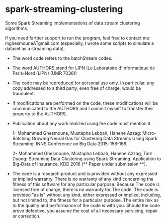 # spark-streaming-clustering
Some Spark Streaming implementations of data stream clustering algorithms.

If you need farther support to run the program, feel free to contact me: mghesmouneATgmail.com (especially, I wrote some scripts to simulate a dataset as a streaming data).

  - The word code refers to the batchStream codes.

  - The word AUTHORS stand for LIPN (Le Laboratoire d'Informatique de Paris-Nord (LIPN) (UMR 7030)) 

  - The code may be reproduced for personal use only. In particular, any copy addressed to a third party, even free of charge, would be fraudulent.

  - If modifications are performed on the code, these modifications will  be communicated to the AUTHORS and I commit myself to transfer their    property to the AUTHORS.

  - Publication about any work realized using the code must mention it.

    1- Mohammed Ghesmoune, Mustapha Lebbah, Hanene Azzag: Micro-Batching Growing Neural Gas for Clustering Data Streams Using Spark Streaming. INNS Conference on Big Data 2015: 158-166.

    2- Mohammed Ghesmoune, Mustapha Lebbah, Hanene Azzag, Tarn Duong: Streaming Data Clustering using Spark Streaming: Application to Big-Data of Insurance. KDD 2016 (** Paper under submission **).

  - The code is a research product and is provided without any expressed or implied warranty. 
  There is no warranty of any kind concerning the fitness of this software for any particular purpose. 
  Because The code is licensed free of charge, there is no warranty for The code. 
  The code is provided "as is" without any kind, either expressed or implied, including, but not limited to, the fitness for a
  particular purpose. 
  The entire risk as to the quality and performance of the code is with you. Should the code prove defective, you assume
  the cost of all necessary servicing, repair or correction.

